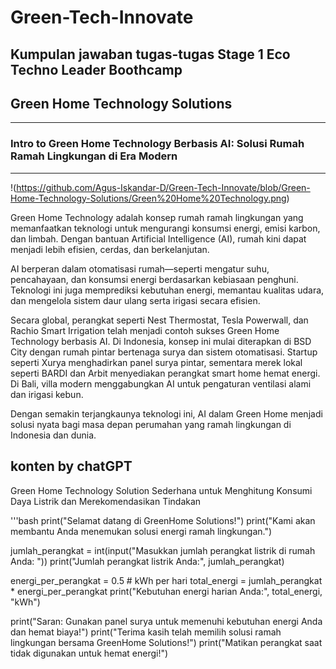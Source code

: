 # Green-Tech-Innovate
Kumpulan jawaban tugas-tugas Stage 1 Eco Techno Leader Boothcamp
---
## Green Home Technology Solutions
---
### Intro to Green Home Technology Berbasis AI: Solusi Rumah Ramah Lingkungan di Era Modern
---
!(https://github.com/Agus-Iskandar-D/Green-Tech-Innovate/blob/Green-Home-Technology-Solutions/Green%20Home%20Technology.png)

Green Home Technology adalah konsep rumah ramah lingkungan yang memanfaatkan teknologi untuk mengurangi konsumsi energi, emisi karbon, dan limbah. Dengan bantuan Artificial Intelligence (AI), rumah kini dapat menjadi lebih efisien, cerdas, dan berkelanjutan.

AI berperan dalam otomatisasi rumah—seperti mengatur suhu, pencahayaan, dan konsumsi energi berdasarkan kebiasaan penghuni. Teknologi ini juga memprediksi kebutuhan energi, memantau kualitas udara, dan mengelola sistem daur ulang serta irigasi secara efisien.

Secara global, perangkat seperti Nest Thermostat, Tesla Powerwall, dan Rachio Smart Irrigation telah menjadi contoh sukses Green Home Technology berbasis AI. Di Indonesia, konsep ini mulai diterapkan di BSD City dengan rumah pintar bertenaga surya dan sistem otomatisasi. Startup seperti Xurya menghadirkan panel surya pintar, sementara merek lokal seperti BARDI dan Arbit menyediakan perangkat smart home hemat energi. Di Bali, villa modern menggabungkan AI untuk pengaturan ventilasi alami dan irigasi kebun.

Dengan semakin terjangkaunya teknologi ini, AI dalam Green Home menjadi solusi nyata bagi masa depan perumahan yang ramah lingkungan di Indonesia dan dunia.

konten by chatGPT
---
Green Home Technology Solution Sederhana untuk Menghitung Konsumi Daya Listrik dan Merekomendasikan Tindakan 

'''bash
print("Selamat datang di GreenHome Solutions!")
print("Kami akan membantu Anda menemukan solusi energi ramah lingkungan.")

jumlah_perangkat = int(input("Masukkan jumlah perangkat listrik di rumah Anda: "))
print("Jumlah perangkat listrik Anda:", jumlah_perangkat)

energi_per_perangkat = 0.5  # kWh per hari
total_energi = jumlah_perangkat * energi_per_perangkat
print("Kebutuhan energi harian Anda:", total_energi, "kWh")

print("Saran: Gunakan panel surya untuk memenuhi kebutuhan energi Anda dan hemat biaya!")
print("Terima kasih telah memilih solusi ramah lingkungan bersama GreenHome Solutions!")
print("Matikan perangkat saat tidak digunakan untuk hemat energi!")

